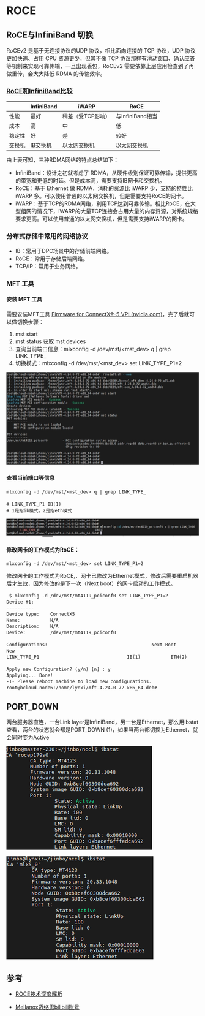 # ROCE

## RoCE与InfiniBand 切换

RoCEv2 是基于无连接协议的UDP 协议，相比面向连接的 TCP 协议，UDP 协议更加快速、占用 CPU 资源更少，但其不像 TCP 协议那样有滑动窗口、确认应答等机制来实现可靠传输，一旦出现丢包，RoCEv2 需要依靠上层应用检查到了再做重传，会大大降低 RDMA 的传输效率。

###  [RoCE和InfiniBand比较](https://support.huawei.com/enterprise/zh/doc/EDOC1100203347)

|        | InfiniBand | iWARP             | RoCE             |
| ------ | ---------- | ----------------- | ---------------- |
| 性能   | 最好       | 稍差（受TCP影响） | 与InfiniBand相当 |
| 成本   | 高         | 中                | 低               |
| 稳定性 | 好         | 差                | 较好             |
| 交换机 | IB交换机   | 以太网交换机      | 以太网交换机     |

由上表可知，三种RDMA网络的特点总结如下：

- InfiniBand：设计之初就考虑了 RDMA，从硬件级别保证可靠传输，提供更高的带宽和更低的时延。但是成本高，需要支持IB网卡和交换机。
- RoCE：基于 Ethernet 做 RDMA，消耗的资源比 iWARP 少，支持的特性比 iWARP 多。可以使用普通的以太网交换机，但是需要支持RoCE的网卡。
- iWARP：基于TCP的RDMA网络，利用TCP达到可靠传输。相比RoCE，在大型组网的情况下，iWARP的大量TCP连接会占用大量的内存资源，对系统规格要求更高。可以使用普通的以太网交换机，但是需要支持iWARP的网卡。

### 分布式存储中常用的网络协议

- IB：常用于DPC场景中的存储前端网络。
- RoCE：常用于存储后端网络。
- TCP/IP：常用于业务网络。

###  MFT 工具

#### 安装 MFT 工具

需要安装MFT工具 [Firmware for ConnectX®-5 VPI (nvidia.com)](https://network.nvidia.com/support/firmware/connectx5ib/)，完了后就可以做切换步骤：

1. mst start
2. mst status 获取 mst devices
3. 查询当前端口信息：mlxconfig -d /dev/mst/<mst_dev> q | grep LINK_TYPE_
4. 切换模式：mlxconfig -d /dev/mst/<mst_dev> set LINK_TYPE_P1=2

![img](assets/roce/wps2.jpg) 

#### 查看当前端口等信息

```shell
mlxconfig -d /dev/mst/<mst_dev> q | grep LINK_TYPE_

# LINK_TYPE_P1 IB(1) 
# 1是指ib模式，2是指eth模式
```

![](assets/roce/wps3.jpg)

#### 修改网卡的工作模式为RoCE：

```shell
mlxconfig -d /dev/mst/<mst_dev> set LINK_TYPE_P1=2
```

修改网卡的工作模式为RoCE,，网卡已修改为Ethernet模式，修改后需要重启机器后才生效，因为修改的是下一次（Next boot）的网卡启动的工作模式。

```shell
 $ mlxconfig -d /dev/mst/mt4119_pciconf0 set LINK_TYPE_P1=2
Device #1:
----------
Device type:    ConnectX5
Name:           N/A
Description:    N/A
Device:         /dev/mst/mt4119_pciconf0

Configurations:                                      Next Boot       New
LINK_TYPE_P1                                IB(1)           ETH(2)

Apply new Configuration? (y/n) [n] : y
Applying... Done!
-I- Please reboot machine to load new configurations.
root@bcloud-node6:/home/lynxi/mft-4.24.0-72-x86_64-deb#
```

## PORT_DOWN 

两台服务器直连，一台Link layer是InfiniBand，另一台是Ethernet，那么用ibstat查看，两台的状态就会都是PORT_DOWN (1)，如果当两台都切换为Ethernet，就会同时变为Active

![image-20230801100450053](assets/roce/image-20230801100450053.png)

![image-20230801100513439](assets/roce/image-20230801100513439.png)

## 参考

- [ROCE技术深度解析](https://www.bilibili.com/video/BV1GPaseFEwD?spm_id_from=333.788.recommend_more_video.0&vd_source=2d2ac911095577ab30d116171d315a7c)

- [Mellanox迈络思bilibili账号](https://space.bilibili.com/3493279043684810)
